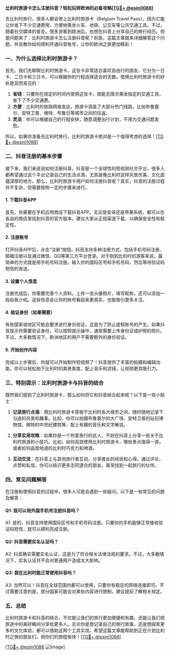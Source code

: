 **比利时旅游卡怎么注册抖音？轻松玩转欧洲的必备攻略[[TG💪+ @esim1088](https://t.me/s/esim1088)]**

去比利时旅行，很多人都会带上比利时旅游卡（Belgium Travel Pass），因为它能让你省下不少交通费用，方便地乘坐火车、地铁、公交车等公共交通工具。不过，随着社交媒体的普及，很多游客到欧洲后，也想在抖音上分享自己的旅行经历。但是问题来了：比利时旅游卡怎么注册抖音呢？别急，这篇文章就来详细解答这个问题，并且教你如何顺利开通抖音账号，让你的欧洲之旅更加精彩！

### 一、为什么选择比利时旅游卡？

首先，我们先聊聊比利时旅游卡。这张卡非常适合喜欢自由行的朋友，它分为一日卡、二日卡和三日卡，可以根据你的行程选择适合的天数。使用比利时旅游卡的好处是显而易见的：

1. **省钱**：只要你在规定的时间内使用这张卡，就能无限次乘坐指定的交通工具，省下了不少交通费。
2. **方便**：比利时的铁路网络发达，旅游卡涵盖了大部分热门线路，比如布鲁塞尔、安特卫普、根特、布鲁日等城市之间的往返。
3. **灵活**：你可以根据自己的行程安排，随意调整出行计划，不用为交通问题发愁。

所以，如果你准备去比利时旅行，比利时旅游卡绝对是一个值得考虑的选择！[[TG💪+ @esim1088](https://t.me/s/esim1088)]

### 二、抖音注册的基本步骤

接下来，我们来说说如何注册抖音。抖音是一个全球性的短视频社交平台，很多人都希望通过这个平台记录自己的生活点滴，尤其是像比利时这样风景优美、文化底蕴深厚的地方。那么，比利时旅游卡用户如何注册抖音呢？其实，抖音的注册过程并不复杂，但需要按照一定的步骤来进行。

#### 1. 下载抖音APP

首先，你需要在手机应用商店下载抖音APP。无论是安卓还是苹果系统，都可以在各自的商店里找到抖音的官方版本。建议大家从正规渠道下载，以确保安全性和稳定性。

#### 2. 注册账号

打开抖音APP后，点击“注册”按钮。抖音支持多种注册方式，包括手机号码注册、邮箱注册以及通过微信、QQ等第三方平台登录。对于刚到比利时的游客来说，最简单的方式就是用手机号码注册。输入你的国际区号和手机号码，然后等待验证码短信的发送。

#### 3. 设置个人信息

注册完成后，你需要完善个人资料。上传一张头像照片，填写昵称，还可以添加一段自我介绍。这些信息会让你的账号看起来更真实，也能吸引更多关注。

#### 4. 验证身份（如果需要）

有些国家或地区可能会要求进行身份验证，这是为了防止虚假账号的产生。如果抖音提示你需要验证身份，可以按照提示操作，通常需要上传身份证或护照的照片。不过，大多数情况下，欧洲地区的用户不需要额外的身份验证。

#### 5. 开始创作内容

完成以上步骤后，你就可以开始制作短视频了！抖音提供了丰富的拍摄和编辑功能，你可以轻松拍下比利时的美景美食，配上音乐和滤镜，让视频更具吸引力。

### 三、特别提示：比利时旅游卡与抖音的结合

既然我们提到了比利时旅游卡，那么如何将它和抖音结合起来呢？以下是一些小贴士：

1. **记录旅行点滴**：用比利时旅游卡穿梭于比利时各大城市之间，随时随地记录下沿途的风景和趣事。比如，你可以拍摄布鲁塞尔的大广场、安特卫普的钻石博物馆、根特的中世纪建筑等，配上有趣的音乐和文字解说。
   
2. **分享实用攻略**：如果你是一个热爱旅行的达人，不妨在抖音上分享一些关于比利时旅游的小技巧。比如，如何高效使用比利时旅游卡，哪些景点值得一游，或者如何品尝地道的比利时巧克力和啤酒。

3. **互动交流**：在抖音上与其他旅行者互动，分享彼此的经验和心得。通过评论、点赞和私信，你可以结识更多志同道合的朋友，甚至找到一起旅行的伙伴。

### 四、常见问题解答

在注册和使用抖音的过程中，很多人可能会遇到一些疑问。以下是一些常见的问题及解答：

#### Q1: 我可以用外国手机号注册抖音吗？
A1: 是的，抖音支持使用国际区号和手机号码注册。只要你的手机能够正常接收验证码短信，就可以顺利完成注册。

#### Q2: 抖音需要实名认证吗？
A2: 抖音确实需要实名认证，这是为了符合相关法律法规的要求。不过，大多数情况下，实名认证并不会对普通用户造成太大影响。

#### Q3: 我在比利时能正常使用抖音吗？
A3: 当然可以！抖音在全球范围内都可以使用，只要你有稳定的网络连接即可。不过需要注意的是，部分国家可能会对某些内容进行限制，建议提前了解相关规定。

### 五、总结

比利时旅游卡和抖音的结合，不仅能让我们的旅行更加便捷和有趣，还能让我们把旅途中的美好瞬间分享给更多人。无论你是想记录自己的旅行故事，还是想探索更多的文化体验，都可以借助这两个工具实现。希望这篇文章能帮助到正在计划比利时之旅的朋友们，祝你们的旅程愉快！[[TG💪+ @esim1088](https://t.me/s/esim1088)]

[[TG💪+ @esim1088](https://t.me/s/esim1088) ![Image](https://i.postimg.cc/4NQfJmqS/Snipaste-2025-05-13-00-14-12.png)]